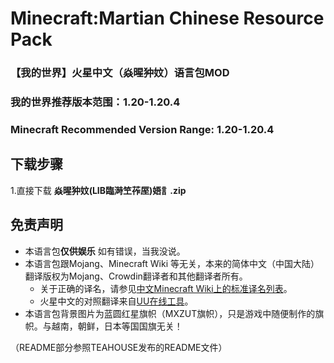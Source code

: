 # Minecraft:Martian Chinese Resource Pack
### 【我的世界】火星中文（焱暒狆妏）语言包MOD

### 我的世界推荐版本范围：1.20-1.20.4
### Minecraft Recommended Version Range: 1.20-1.20.4

## 下载步骤

1.直接下载 **焱暒狆妏(LIB臨溡笁莋厔)娪訁.zip**

## 免责声明

* 本语言包**仅供娱乐** 如有错误，当我没说。
* 本语言包跟Mojang、Minecraft Wiki 等无关，本来的简体中文（中国大陆）翻译版权为Mojang、Crowdin翻译者和其他翻译者所有。
  * 关于正确的译名，请参见[中文Minecraft Wiki上的标准译名列表](https://minecraft.fandom.com/zh/wiki/Minecraft_Wiki:译名标准化)。
  * 火星中文的对照翻译来自[UU在线工具](https://uutool.cn/huoxinwen/)。
* 本语言包背景图片为蓝圆红星旗帜（MXZUT旗帜），只是游戏中随便制作的旗帜。与越南，朝鲜，日本等国国旗无关！

（README部分参照TEAHOUSE发布的README文件）

